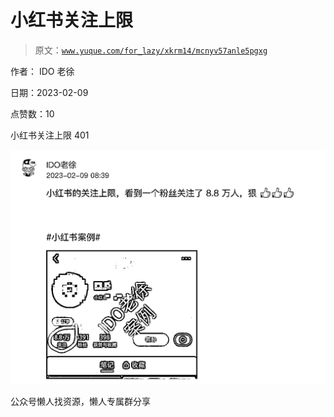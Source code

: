 # 小红书关注上限

> 原文：[`www.yuque.com/for_lazy/xkrm14/mcnyv57anle5pgxg`](https://www.yuque.com/for_lazy/xkrm14/mcnyv57anle5pgxg)



作者： IDO 老徐



日期：2023-02-09



点赞数：10



小红书关注上限 401



![](img/40d5e1eb7315109e84812d0c93ef0963.png)



公众号懒人找资源，懒人专属群分享

